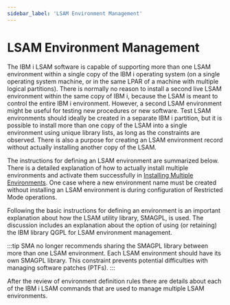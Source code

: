 ```yaml
---
sidebar_label: 'LSAM Environment Management'
---
```


# LSAM Environment Management

The IBM i LSAM software is capable of supporting more than one LSAM environment within a single copy of the IBM i operating system (on a single operating system machine, or in the same LPAR of a machine with multiple logical partitions). There is normally no reason to install a second live LSAM environment within the same copy of IBM i, because the LSAM is meant to control the entire IBM i environment. However, a second LSAM environment might be useful for testing new procedures or new software.  Test LSAM environments should ideally be created in a separate IBM i partition, but it is possible to install more than one copy of the LSAM into a single environment using unique library lists, as long as the constraints are observed. There is also a purpose for creating an LSAM environment record without actually installing another copy of the LSAM.

The instructions for defining an LSAM environment are summarized below. There is a detailed explanation of how to actually install multiple environments and activate them successfully in [Installing Multiple Environments](../reference/multiple-environments.md). One case where a new environment name must be created without installing an LSAM environment is during configuration of Restricted Mode operations.

Following the basic instructions for defining an environment is an important explanation about how the LSAM utility library, SMAGPL, is used. The discussion includes an explanation about the option of using (or retaining) the IBM library QGPL for LSAM environment management.

:::tip
SMA no longer recommends sharing the SMAGPL library between more than one LSAM environment. Each LSAM environment should have its own SMAGPL library. This constraint prevents potential difficulties with managing software patches (PTFs).
:::

After the review of environment definition rules there are details about each of the IBM i LSAM commands that are used to manage multiple LSAM environments.
